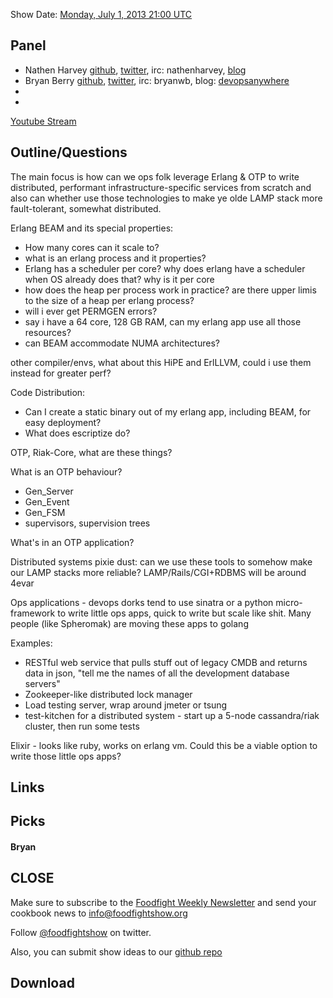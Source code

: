 Show Date:  [Monday, July 1, 2013 21:00 UTC](http://www.timeanddate.com/worldclock/fixedtime.html?msg=Food+Fight+Show+-+Erlang+Eye+for+the+DevOps+Guy+%28and+Gal%29&iso=20130701T17&p1=1928&ah=1)

Panel<a name="panel"></a>
-----

* Nathen Harvey [github](http://github.com/nathenharvey), [twitter](http://twitter.com/nathenharvey), irc: nathenharvey, [blog](http://nathenharvey.com)
* Bryan Berry [github](http://github.com/bryanwb), [twitter](http://twitter.com/bryanwb), irc: bryanwb, blog: [devopsanywhere](http://devopsanywhere.blogspot.com)
* 
*

[Youtube Stream]()


Outline/Questions
-----------------

The main focus is how can we ops folk leverage Erlang & OTP to write distributed, performant infrastructure-specific services from scratch and also can whether use those technologies to make ye olde LAMP stack more fault-tolerant, somewhat distributed.

Erlang BEAM and its special properties:
- How many cores can it scale to?
- what is an erlang process and it properties? 
- Erlang has a scheduler per core? why does erlang have a scheduler when OS already does that? why is it per core
- how does the heap per process work in practice? are there upper limis to the size of a heap per erlang process?
- will i ever get PERMGEN errors?
- say i have a 64 core, 128 GB RAM, can my erlang app use all those resources?
- can BEAM accommodate NUMA architectures?

other compiler/envs, what about this HiPE and ErlLLVM, could i use them instead for greater perf?

Code Distribution: 
- Can I create a static binary out of my erlang app, including BEAM, for easy deployment?  
- What does escriptize do?

OTP, Riak-Core, what are these things? 

What is an OTP behaviour?
- Gen_Server
- Gen_Event
- Gen_FSM
- supervisors, supervision trees

What's in an OTP application?


Distributed systems pixie dust: can we use these tools to somehow make our LAMP stacks more reliable? LAMP/Rails/CGI+RDBMS will be around 4evar

Ops applications - devops dorks tend to use sinatra or a python micro-framework to write little ops apps, quick to write but scale like shit. Many people (like Spheromak) are moving these apps to golang

Examples:
- RESTful web service that pulls stuff out of legacy CMDB and returns data in json, "tell me the names of all the development database servers"
- Zookeeper-like distributed lock manager
- Load testing server, wrap around jmeter or tsung
- test-kitchen for a distributed system - start up a 5-node cassandra/riak cluster, then run some tests

Elixir - looks like ruby, works on erlang vm. Could this be a viable option to write those little ops apps? 
					  

Links
-----


Picks<a name="picks"></a>
-----

#### Bryan  




CLOSE
-----

Make sure to subscribe to the [Foodfight Weekly Newsletter](http://bit.ly/ffsmail) and send your cookbook
news to info@foodfightshow.org

Follow [@foodfightshow](http://twitter.com/foodfightshow) on twitter.

Also, you can submit show ideas to our [github repo](https://github.com/foodfight/showz)



Download
--------
